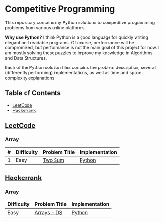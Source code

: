 # Competitive Programming

This repository contains my Python solutions to competitive programming problems from various online platforms.

**Why use Python?**
I think Python is a good language for quickly writing elegant and readable programs.
Of course, performance will be compromised, but performance is not the main goal of this project for now.
I am mostly solving these puzzles to improve my knowledge in Algorithms and Data Structures.

Each of the Python solution files contains the problem description, several (differently performing) implementations, as well as time and space complexity explanations.


## Table of Contents

- [LeetCode](#leetcode)
- [Hackerrank](#hackerrank)


## [LeetCode](https://leetcode.com)

### Array

| # | Difficulty | Problem Title | Implementation |
|:--|:-----------|:--------------|:---------------|
| 1 | Easy | [Two Sum](https://leetcode.com/problems/two-sum/) | [Python](./leetcode/001-two-sum/two_sum.py) |

## [Hackerrank](https://www.hackerrank.com)

### Array

| Difficulty | Problem Title | Implementation |
|:-----------|:--------------|:---------------|
| Easy | [Arrays - DS](https://www.hackerrank.com/challenges/arrays-ds/problem) | [Python](./hackerrank/arrays-ds/arrays_ds.py) |
